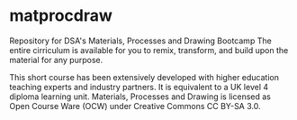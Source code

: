# matprocdraw
Repository for DSA's Materials, Processes and Drawing Bootcamp
The entire cirriculum is available for you to remix, transform, and build upon the material for any purpose.

This short course has been extensively developed with higher education teaching experts and industry partners. It is equivalent to a UK level 4 diploma learning unit. Materials, Processes and Drawing is licensed as Open Course Ware (OCW) under Creative Commons CC BY-SA 3.0. 
